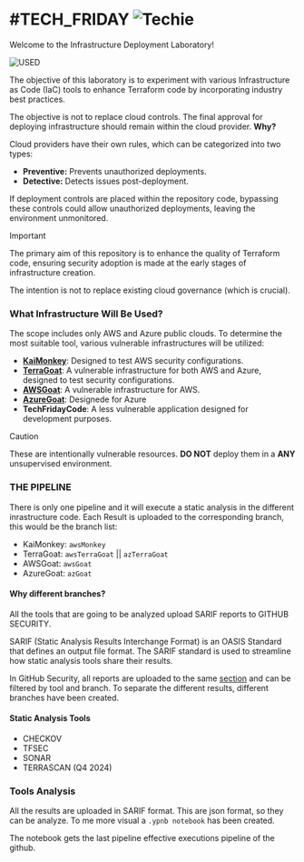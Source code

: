 # #TECH_FRIDAY  ![Techie](https://awesome.re/badge.svg)
 
Welcome to the Infrastructure Deployment Laboratory! 

![USED](https://skillicons.dev/icons?i=terraform,aws,azure,python)


The objective of this laboratory is to experiment with various Infrastructure as Code (IaC) tools to enhance Terraform code by incorporating industry best practices.

The objective is not to replace cloud controls. The final approval for deploying infrastructure should remain within the cloud provider. **Why?**

Cloud providers have their own rules, which can be categorized into two types:
- **Preventive:** Prevents unauthorized deployments.
- **Detective:** Detects issues post-deployment.

If deployment controls are placed within the repository code, bypassing these controls could allow unauthorized deployments, leaving the environment unmonitored.

> [!IMPORTANT] 
> The primary aim of this repository is to enhance the quality of Terraform code, ensuring security adoption is made at the early stages of infrastructure creation.
>
> The intention is not to replace existing cloud governance (which is crucial).

### What Infrastructure Will Be Used?

The scope includes only AWS and Azure public clouds. To determine the most suitable tool, various vulnerable infrastructures will be utilized:

- **[KaiMonkey](https://github.com/tenable/KaiMonkey)**: Designed to test AWS security configurations.
- **[TerraGoat](https://github.com/octodemo/advanced-security-terraform)**: A vulnerable infrastructure for both AWS and Azure, designed to test security configurations.
- **[AWSGoat](https://github.com/ine-labs/AWSGoat)**: A vulnerable infrastructure for AWS.
- **[AzureGoat](https://github.com/ine-labs/AzureGoat)**: Designede for Azure
- **TechFridayCode**: A less vulnerable application designed for development purposes.

> [!CAUTION] 
> These are intentionally vulnerable resources. **DO NOT** deploy them in a **ANY** unsupervised environment.

### THE PIPELINE

There is only one pipeline and it will execute a static analysis in the different inrastructure code.  Each Result is uploaded to the corresponding branch, this would be the branch list:

- KaiMonkey: `awsMonkey`
- TerraGoat: `awsTerraGoat` || `azTerraGoat`
- AWSGoat: `awsGoat` 
- AzureGoat: `azGoat` 

#### Why different branches? 

All the tools that are going to be analyzed upload SARIF reports to GITHUB SECURITY.

SARIF (Static Analysis Results Interchange Format) is an OASIS Standard that defines an output file format. The SARIF standard is used to streamline how static analysis tools share their results. 

In GitHub Security, all reports are uploaded to the same [section](https://github.com/alaynfm/techFriday/security/code-scanning) and can be filtered by tool and branch. To separate the different results, different branches have been created.

#### Static Analysis Tools

- CHECKOV
- TFSEC
- SONAR
- TERRASCAN (Q4 2024)

### Tools Analysis

All the results are uploaded in SARIF format. This are json format, so they can be analyze. To me more visual a `.ypnb notebook` has been created. 

The notebook gets the last pipeline effective executions pipeline of the github.


